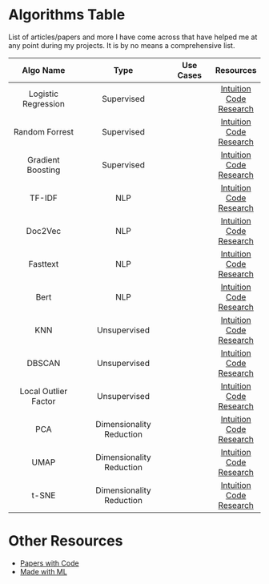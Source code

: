 # Algorithms Table
List of articles/papers and more I have come across that have helped me at any point during my projects. It is by no means a comprehensive list.

| Algo Name 	| Type  | Use Cases	| Resources 	|
|:-:	|:-:	|:-:	|:-:	| 
| Logistic Regression 	| Supervised |	| [Intuition](https://stats.stackexchange.com/questions/71176/intuition-behind-logistic-regression)<br>[Code](https://scikit-learn.org/stable/modules/generated/sklearn.linear_model.LogisticRegression.htmlllog)<br>[Research](https://www.researchgate.net/publication/242579096_An_Introduction_to_Logistic_Regression_Analysis_and_Reporting)	|
| Random Forrest 	| Supervised |	| [Intuition](https://medium.com/x8-the-ai-community/building-intuition-for-random-forests-76d36fa28c5e)<br>[Code](https://scikit-learn.org/stable/modules/generated/sklearn.ensemble.RandomForestClassifier.html)<br>[Research](https://www.stat.berkeley.edu/users/breiman/randomforest2001.pdf)	|
| Gradient Boosting 	| Supervised | 	| [Intuition](https://towardsdatascience.com/xgboost-an-intuitive-explanation-88eb32a48eff)<br>[Code](https://machinelearningmastery.com/develop-first-xgboost-model-python-scikit-learn/)<br>[Research](https://arxiv.org/pdf/1603.02754)	|
| TF-IDF 	| NLP | 	| [Intuition](https://medium.com/analytics-vidhya/tf-idf-term-frequency-technique-easiest-explanation-for-text-classification-in-nlp-with-code-8ca3912e58c3)<br>[Code](https://www.freecodecamp.org/news/how-to-process-textual-data-using-tf-idf-in-python-cd2bbc0a94a3/)<br>[Research](http://citeseerx.ist.psu.edu/viewdoc/download?doi=10.1.1.121.1424&rep=rep1&type=pdf) 	|
| Doc2Vec 	| NLP | 	| [Intuition](https://medium.com/wisio/a-gentle-introduction-to-doc2vec-db3e8c0cce5e)<br>[Code](https://radimrehurek.com/gensim/auto_examples/tutorials/run_doc2vec_lee.html)<br>[Research](https://arxiv.org/abs/1405.4053 )	|
| Fasttext 	| NLP | 	| [Intuition](https://towardsdatascience.com/word-embedding-with-word2vec-and-fasttext-a209c1d3e12c)<br>[Code](https://radimrehurek.com/gensim/models/fasttext.html)<br>[Research](https://arxiv.org/abs/1712.09405  ) 	|
| Bert 	| NLP | 	| [Intuition](https://towardsdatascience.com/intuitive-explanation-of-bert-bidirectional-transformers-for-nlp-cdc1efc69c1e)<br>[Code](https://www.tensorflow.org/official_models/fine_tuning_bert)<br>[Research](https://arxiv.org/abs/1810.04805)	|
| KNN 	| Unsupervised | 	| [Intuition](https://kevinzakka.github.io/2016/07/13/k-nearest-neighbor/)<br>[Code](https://scikit-learn.org/stable/modules/neighbors.html)<br>[Research](https://ecommons.cornell.edu/bitstream/handle/1813/31637/BU-1065-MA.pdf;jsessionid=2C4A0D0C9A0270D1A3FA8E3D816E82DB?sequence=1)	|
| DBSCAN 	| Unsupervised | 	| [Intuition](https://towardsdatascience.com/a-practical-guide-to-dbscan-method-d4ec5ab2bc99)<br>[Code](https://scikit-learn.org/stable/modules/generated/sklearn.cluster.DBSCAN.html)<br>[Research](https://www.aaai.org/Papers/KDD/1996/KDD96-037.pdf)	|
| Local Outlier Factor 	| Unsupervised | 	| [Intuition]()<br>[Code]()<br>[Research]()	|
| PCA 	| Dimensionality Reduction | 	| [Intuition](https://stats.stackexchange.com/questions/2691/making-sense-of-principal-component-analysis-eigenvectors-eigenvalues)<br>[Code](https://towardsdatascience.com/pca-using-python-scikit-learn-e653f8989e60)<br>[Research](https://www.cs.cmu.edu/~elaw/papers/pca.pdf)	|
| UMAP 	| Dimensionality Reduction | 	| [Intuition](https://pair-code.github.io/understanding-umap/)<br>[Code](https://umap-learn.readthedocs.io/en/latest/clustering.html)<br>[Research](https://arxiv.org/abs/1802.03426) 	|
| t-SNE 	| Dimensionality Reduction | 	| [Intuition]()<br>[Code]()<br>[Research]() 	|

# Other Resources
* [Papers with Code](https://paperswithcode.com/)
* [Made with ML](https://madewithml.com/)